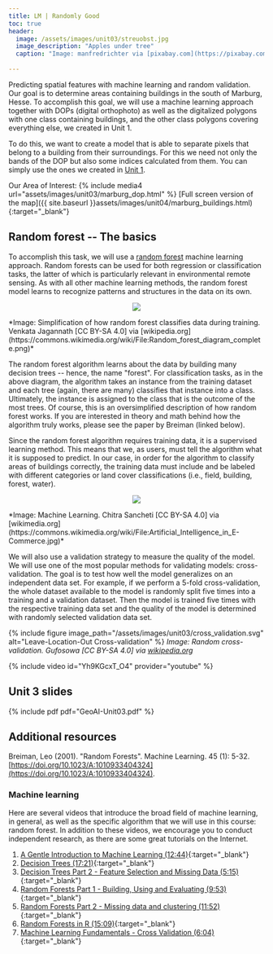 ```yaml
---
title: LM | Randomly Good
toc: true
header:
  image: /assets/images/unit03/streuobst.jpg
  image_description: "Apples under tree"
  caption: "Image: manfredrichter via [pixabay.com](https://pixabay.com/de/photos/%C3%A4pfel-streuobst-obstbaum-apfelbaum-3684775/)"
 
---
```


Predicting spatial features with machine learning and random validation. 
Our goal is to determine areas containing buildings in the south of Marburg, Hesse. To accomplish this goal, we will use a machine learning approach together with DOPs (digital orthophoto) as well as the digitalized polygons with one class containing buildings, and the other class polygons covering everything else, we created in Unit 1.

<!--more-->

To do this, we want to create a model that is able to separate pixels that belong to a building from their surroundings. For this we need not only the bands of the DOP but also some indices calculated from them. You can simply use the ones we created in [Unit 1]( http://127.0.0.1:4000/geoAI//unit01/unit01-05_warm-up-r-spatial.html#step-4---calculate-rgb-indices). 

Our Area of Interest:
{% include media4 url="assets/images/unit03/marburg_dop.html" %} [Full screen version of the map]({{ site.baseurl }}assets/images/unit04/marburg_buildings.html){:target="_blank"}


## Random forest -- The basics
To accomplish this task, we will use a [random forest](https://en.wikipedia.org/wiki/Random_forest) machine learning approach. Random forests can be used for both regression or classification tasks, the latter of which is particularly relevant in environmental remote sensing. As with all other machine learning methods, the random forest model learns to recognize patterns and structures in the data on its own.

<p align="center">
  <img src = "../assets/images/unit03/Random_forest_diagram_complete.png">
</p>
*Image: Simplification of how random forest classifies data during training. Venkata Jagannath [CC BY-SA 4.0] via [wikipedia.org](https://commons.wikimedia.org/wiki/File:Random_forest_diagram_complete.png)*

The random forest algorithm learns about the data by building many decision trees -- hence, the name "forest". For classification tasks, as in the above diagram, the algorithm takes an instance from the training dataset and each tree (again, there are many) classifies that instance into a class. Ultimately, the instance is assigned to the class that is the outcome of the most trees. Of course, this is an oversimplified description of how random forest works. If you are interested in theory and math behind how the algorithm truly works, please see the paper by Breiman (linked below).

Since the random forest algorithm requires training data, it is a supervised learning method. This means that we, as users, must tell the algorithm what it is supposed to predict. In our case, in order for the algorithm to classify areas of buildings correctly, the training data must include and be labeled with different categories or land cover classifications (i.e., field, building, forest, water).

<p align="center">
  <img src="../assets/images/unit03/machine_learning.jpg">
</p>
*Image: Machine Learning. Chitra Sancheti [CC BY-SA 4.0] via [wikimedia.org](https://commons.wikimedia.org/wiki/File:Artificial_Intelligence_in_E-Commerce.jpg)*


We will also use a validation strategy to measure the quality of the model. We will use one of the most popular methods for validating models: cross-validation. The goal is to test how well the model generalizes on an independent data set. For example, if we perform a 5-fold cross-validation, the whole dataset available to the model is randomly split five times into a training and a validation dataset. Then the model is trained five times with the respective training data set and the quality of the model is determined with randomly selected validation data set.



{% include figure image_path="/assets/images/unit03/cross_validation.svg" alt="Leave-Location-Out Cross-validation" %}
*Image: Random cross-validation. Gufosowa [CC BY-SA 4.0] via [wikipedia.org](https://en.wikipedia.org/wiki/Cross-validation_(statistics)#/media/File:K-fold_cross_validation_EN.svg)*

{% include video id="Yh9KGcxT_O4" provider="youtube" %}

## Unit 3 slides
{% include pdf pdf="GeoAI-Unit03.pdf" %}

## Additional resources
Breiman, Leo (2001). "Random Forests". Machine Learning. 45 (1): 5-32. [https://doi.org/10.1023/A:1010933404324](https://doi.org/10.1023/A:1010933404324).

### Machine learning
Here are several videos that introduce the broad field of machine learning, in general, as well as the specific algorithm that we will use in this course: random forest. In addition to these videos, we encourage you to conduct independent research, as there are some great tutorials on the Internet.

1. [A Gentle Introduction to Machine Learning (12:44)](https://www.youtube.com/watch?v=Gv9_4yMHFhI&list=PLblh5JKOoLUICTaGLRoHQDuF_7q2GfuJF){:target="_blank"}  
2. [Decision Trees (17:21)](https://www.youtube.com/watch?v=7VeUPuFGJHk){:target="_blank"}  
3. [Decision Trees Part 2 - Feature Selection and Missing Data (5:15)](https://www.youtube.com/watch?v=wpNl-JwwplA){:target="_blank"}  
4. [Random Forests Part 1 - Building, Using and Evaluating (9:53)](https://www.youtube.com/watch?v=J4Wdy0Wc_xQ){:target="_blank"}  
5. [Random Forests Part 2 - Missing data and clustering (11:52)](https://www.youtube.com/watch?v=sQ870aTKqiM){:target="_blank"}  
6. [Random Forests in R (15:09)](https://www.youtube.com/watch?v=6EXPYzbfLCE){:target="_blank"}  
7. [Machine Learning Fundamentals - Cross Validation (6:04)](https://www.youtube.com/watch?v=fSytzGwwBVw){:target="_blank"}

